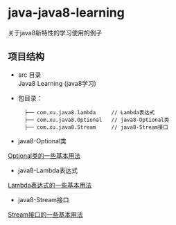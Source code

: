# java-java8-learning
关于java8新特性的学习使用的例子

## 项目结构
- src 目录<br>
Java8 Learning (java8学习) <br>

- 包目录：
  
        ├── com.xu.java8.lambda	    // Lambda表达式
	    ├── com.xu.java8.Optional	// java8-Optional类
	    ├── com.xu.java8.Stream	    // java8-Stream接口
	    
- java8-Optional类

[Optional类的一些基本用法](https://github.com/MyHerux/java-java8-learning/blob/master/src/main/java/com/xu/java8/Optional/Optional.md)

- java8-Lambda表达式

[Lambda表达式的一些基本用法](https://github.com/MyHerux/java-java8-learning/blob/master/src/main/java/com/xu/java8/lambda/Lambda.md)

- java8-Stream接口

[Stream接口的一些基本用法](https://github.com/MyHerux/java-java8-learning/blob/master/src/main/java/com/xu/java8/Stream/Stream.md)

